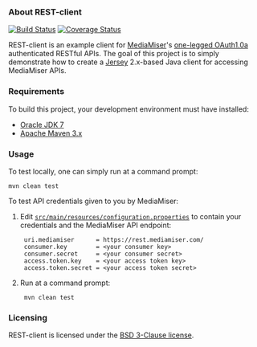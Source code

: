 ### About REST-client

[![Build Status](https://travis-ci.org/MediaMiser/rest-client.svg?branch=master)](https://travis-ci.org/MediaMiser/rest-client)
[![Coverage Status](https://coveralls.io/repos/MediaMiser/rest-client/badge.png)](https://coveralls.io/r/MediaMiser/rest-client)

REST-client is an example client for [MediaMiser](http://www.mediamiser.com/)'s [one-legged OAuth1.0a](http://oauthbible.com/#oauth-10a-one-legged) authenticated RESTful APIs.
The goal of this project is to simply demonstrate how to create a [Jersey](https://jersey.java.net/) 2.x-based Java client for accessing MediaMiser APIs.

### Requirements

To build this project, your development environment must have installed:

* [Oracle JDK 7]()
* [Apache Maven 3.x](http://maven.apache.org/)

### Usage

To test locally, one can simply run at a command prompt:

	mvn clean test

To test API credentials given to you by MediaMiser:

1. Edit [`src/main/resources/configuration.properties`](src/main/resources/configuration.properties) to contain your credentials and the MediaMiser API endpoint:

		uri.mediamiser		= https://rest.mediamiser.com/
		consumer.key		= <your consumer key>
		consumer.secret		= <your consumer secret>
		access.token.key	= <your access token key>
		access.token.secret	= <your access token secret>

1. Run at a command prompt:

		mvn clean test


### Licensing

REST-client is licensed under the [BSD 3-Clause license](LICENSE.md).
